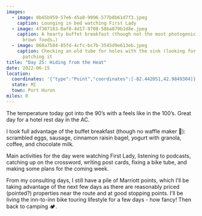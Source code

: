 ```yaml
---
images:
  - image: 0b45b959-57e6-45a8-9096-577b8b61d7f3.jpeg
    caption: Lounging in bed watching First Lady
  - image: 4f307183-0af0-4d17-9708-58ba879b1d8e.jpeg
    caption: A hearty buffet breakfast (though not the most photogenic with all the
      brown foods…)
  - image: 068a7584-85fd-4cfc-bc7b-3545d9e613eb.jpeg
    caption: Checking an old tube for holes with the sink (looking for bubbles) and
      patching it
title: "Day 25: Hiding from the Heat"
date: 2022-06-15
location:
  coordinates: '{"type":"Point","coordinates":[-82.442051,42.9849304]}'
  state: MI
  town: Port Huron
miles: 0
---
```

The temperature today got into the 90’s with a feels like in the 100’s. Great day for a hotel rest day in the AC. 

I took full advantage of the buffet breakfast (though no waffle maker 🙁): scrambled eggs, sausage, cinnamon raisin bagel, yogurt with granola, coffee, and chocolate milk. 

Main activities for the day were watching First Lady, listening to podcasts, catching up on the crossword, writing post cards, fixing a bike tube, and making some plans for the coming week. 

From my consulting days, I still have a pile of Marriott points, which I’ll be taking advantage of the next few days as there are reasonably priced (pointed?) properties near the route and at good stopping points. I’ll be living the inn-to-inn bike touring lifestyle for a few days - how fancy! Then back to camping 🏕. 